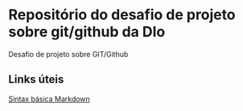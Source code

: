 # Repositório do desafio de projeto sobre git/github da DIo
Desafio de projeto sobre GIT/Github 

## Links úteis

[Sintax básica Markdown](https://www.markdownguide.org/basic-syntax/)
